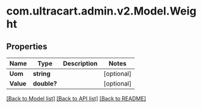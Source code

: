 # com.ultracart.admin.v2.Model.Weight
## Properties

Name | Type | Description | Notes
------------ | ------------- | ------------- | -------------
**Uom** | **string** |  | [optional] 
**Value** | **double?** |  | [optional] 

[[Back to Model list]](../README.md#documentation-for-models) [[Back to API list]](../README.md#documentation-for-api-endpoints) [[Back to README]](../README.md)

